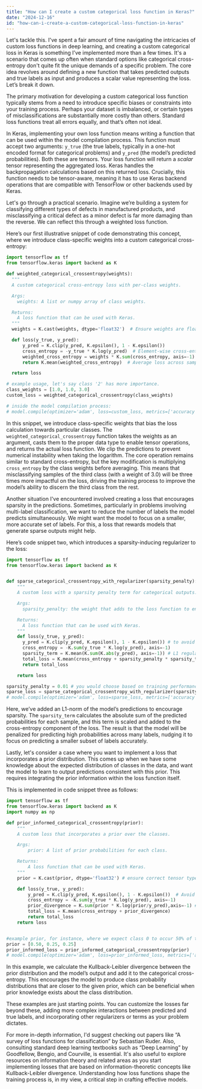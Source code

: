 ```yaml
---
title: "How can I create a custom categorical loss function in Keras?"
date: "2024-12-16"
id: "how-can-i-create-a-custom-categorical-loss-function-in-keras"
---
```


Let's tackle this. I've spent a fair amount of time navigating the intricacies of custom loss functions in deep learning, and creating a custom categorical loss in Keras is something I’ve implemented more than a few times. It's a scenario that comes up often when standard options like categorical cross-entropy don't quite fit the unique demands of a specific problem. The core idea revolves around defining a new function that takes predicted outputs and true labels as input and produces a scalar value representing the loss. Let’s break it down.

The primary motivation for developing a custom categorical loss function typically stems from a need to introduce specific biases or constraints into your training process. Perhaps your dataset is imbalanced, or certain types of misclassifications are substantially more costly than others. Standard loss functions treat all errors equally, and that’s often not ideal.

In Keras, implementing your own loss function means writing a function that can be used within the model compilation process. This function must accept two arguments: `y_true` (the true labels, typically in a one-hot encoded format for categorical problems) and `y_pred` (the model’s predicted probabilities). Both these are tensors. Your loss function will return a *scalar* tensor representing the aggregated loss. Keras handles the backpropagation calculations based on this returned loss. Crucially, this function needs to be tensor-aware, meaning it has to use Keras backend operations that are compatible with TensorFlow or other backends used by Keras.

Let's go through a practical scenario. Imagine we’re building a system for classifying different types of defects in manufactured products, and misclassifying a critical defect as a minor defect is far more damaging than the reverse. We can reflect this through a weighted loss function.

Here’s our first illustrative snippet of code demonstrating this concept, where we introduce class-specific weights into a custom categorical cross-entropy:

```python
import tensorflow as tf
from tensorflow.keras import backend as K

def weighted_categorical_crossentropy(weights):
  """
  A custom categorical cross-entropy loss with per-class weights.

  Args:
    weights: A list or numpy array of class weights.

  Returns:
    A loss function that can be used with Keras.
  """
  weights = K.cast(weights, dtype='float32')  # Ensure weights are float tensors

  def loss(y_true, y_pred):
      y_pred = K.clip(y_pred, K.epsilon(), 1 - K.epsilon())
      cross_entropy = -y_true * K.log(y_pred)  # Element-wise cross-entropy
      weighted_cross_entropy = weights * K.sum(cross_entropy, axis=-1)  # Apply weights and sum
      return K.mean(weighted_cross_entropy)  # Average loss across samples

  return loss

# example usage, let's say class '2' has more importance.
class_weights = [1.0, 1.0, 3.0]
custom_loss = weighted_categorical_crossentropy(class_weights)

# inside the model compilation process:
# model.compile(optimizer='adam', loss=custom_loss, metrics=['accuracy'])
```

In this snippet, we introduce class-specific weights that bias the loss calculation towards particular classes. The `weighted_categorical_crossentropy` function takes the weights as an argument, casts them to the proper data type to enable tensor operations, and returns the actual loss function. We clip the predictions to prevent numerical instability when taking the logarithm. The core operation remains similar to standard cross-entropy, but the key modification is multiplying `cross_entropy` by the class weights before averaging. This means that misclassifying samples of the third class (with a weight of 3.0) will be three times more impactful on the loss, driving the training process to improve the model’s ability to discern the third class from the rest.

Another situation I've encountered involved creating a loss that encourages sparsity in the predictions. Sometimes, particularly in problems involving multi-label classification, we want to reduce the number of labels the model predicts simultaneously. We might want the model to focus on a smaller, more accurate set of labels. For this, a loss that rewards models that generate sparse outputs might help.

Here’s code snippet two, which introduces a sparsity-inducing regularizer to the loss:

```python
import tensorflow as tf
from tensorflow.keras import backend as K


def sparse_categorical_crossentropy_with_regularizer(sparsity_penalty):
    """
    A custom loss with a sparsity penalty term for categorical outputs.

    Args:
      sparsity_penalty: the weight that adds to the loss function to encourage sparsity

    Returns:
      A loss function that can be used with Keras.
    """
    def loss(y_true, y_pred):
      y_pred = K.clip(y_pred, K.epsilon(), 1 - K.epsilon()) # to avoid nan issue when logging
      cross_entropy = -K.sum(y_true * K.log(y_pred), axis=-1)
      sparsity_term = K.mean(K.sum(K.abs(y_pred), axis=-1)) # L1 regularizor of predictions
      total_loss = K.mean(cross_entropy + sparsity_penalty * sparsity_term)
      return total_loss

    return loss

sparsity_penalty = 0.01 # you would choose based on training performance
sparse_loss = sparse_categorical_crossentropy_with_regularizer(sparsity_penalty)
# model.compile(optimizer='adam', loss=sparse_loss, metrics=['accuracy'])
```

Here, we’ve added an L1-norm of the model’s predictions to encourage sparsity. The `sparsity_term` calculates the absolute sum of the predicted probabilities for each sample, and this term is scaled and added to the cross-entropy component of the loss. The result is that the model will be penalized for predicting high probabilities across many labels, nudging it to focus on predicting a smaller subset of labels accurately.

Lastly, let's consider a case where you want to implement a loss that incorporates a prior distribution. This comes up when we have some knowledge about the expected distribution of classes in the data, and want the model to learn to output predictions consistent with this prior. This requires integrating the prior information within the loss function itself.

This is implemented in code snippet three as follows:

```python
import tensorflow as tf
from tensorflow.keras import backend as K
import numpy as np

def prior_informed_categorical_crossentropy(prior):
    """
    A custom loss that incorporates a prior over the classes.

    Args:
        prior: A list of prior probabilities for each class.

    Returns:
        A loss function that can be used with Keras.
    """
    prior = K.cast(prior, dtype='float32') # ensure correct tensor types

    def loss(y_true, y_pred):
        y_pred = K.clip(y_pred, K.epsilon(), 1 - K.epsilon())  # Avoid numerical issues
        cross_entropy = -K.sum(y_true * K.log(y_pred), axis=-1)
        prior_divergence = K.sum(prior * K.log(prior/y_pred),axis=-1) # Kullback-Leibler divergence
        total_loss = K.mean(cross_entropy + prior_divergence)
        return total_loss
    return loss


#example prior, for instance, where we expect class 0 to occur 50% of times and 2 other classes 25% each.
prior = [0.50, 0.25, 0.25]
prior_informed_loss = prior_informed_categorical_crossentropy(prior)
# model.compile(optimizer='adam', loss=prior_informed_loss, metrics=['accuracy'])
```

In this example, we calculate the Kullback-Leibler divergence between the prior distribution and the model’s output and add it to the categorical cross-entropy. This encourages the model to produce class probability distributions that are closer to the given prior, which can be beneficial when prior knowledge exists about the class distribution.

These examples are just starting points. You can customize the losses far beyond these, adding more complex interactions between predicted and true labels, and incorporating other regularizers or terms as your problem dictates.

For more in-depth information, I'd suggest checking out papers like “A survey of loss functions for classification” by Sebastian Ruder. Also, consulting standard deep learning textbooks such as “Deep Learning” by Goodfellow, Bengio, and Courville, is essential. It's also useful to explore resources on information theory and related areas as you start implementing losses that are based on information-theoretic concepts like Kullback-Leibler divergence. Understanding how loss functions shape the training process is, in my view, a critical step in crafting effective models.
